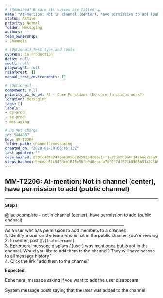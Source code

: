 ```yaml
---
# (Required) Ensure all values are filled up
name: "At-mention: Not in channel (center), have permission to add (public channel)"
status: Active
priority: Normal
folder: Messaging
authors: ""
team_ownership: 
- Channels

# (Optional) Test type and tools
cypress: in Production
detox: null
mmctl: null
playwright: null
rainforest: []
manual_test_environments: []

# (Optional)
component: null
priority_p1_to_p4: P2 - Core Functions (Do core functions work?)
location: Messaging
tags: []
labels: 
- cy-prod
- se-prod
- messaging

# Do not change
id: 5444807
key: MM-T2206
folder_path: channels/messaging
created_on: "2020-05-20T06:05:13Z"
last_updated: ""
case_hashed: 250fc48787476a8d856c8d5920dc86e1ff1e7856389a0f342b6e555a91fe7fbf7f6fa0528509e637209b1eda8c4df9e5
steps_hashed: 9eceae81c5453de1825e56fb9d8ebada759167df521b8308b91a248b93c2c496a98991d205059070c29fb29b508bcaa1
---
```


## MM-T2206: At-mention: Not in channel (center), have permission to add (public channel)

---

**Step 1**

@ autocomplete - not in channel (center), have permission to add (public channel)\
————————————————————————————\
As a user who has permission to add members to a channel:\
1\. Identify a user on the team who is not in the public channel you're viewing\
2\. In center, post `@\[thatusername]`\
3\. Ephemeral message displays "{user} was mentioned but is not in the channel. Would you like to add them to the channel? They will have access to all message history."\
4\. Click the link "add them to the channel"

**Expected**

Ephemeral message asking if you want to add the user disappears\
\
System message posts saying that the user was added to the channel
